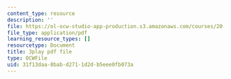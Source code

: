 ```yaml
---
content_type: resource
description: ''
file: https://ol-ocw-studio-app-production.s3.amazonaws.com/courses/20-219-becoming-the-next-bill-nye-writing-and-hosting-the-educational-show-january-iap-2015/31f13daa8babd2711d2db5eee0fb073a_aHygKFodPKg.pdf
file_type: application/pdf
learning_resource_types: []
resourcetype: Document
title: 3play pdf file
type: OCWFile
uid: 31f13daa-8bab-d271-1d2d-b5eee0fb073a
---
```

